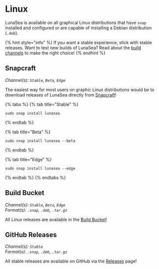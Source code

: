 # Linux

LunaSea is available on all graphical Linux distributions that have `snap` installed and configured or are capable of installing a Debian distribution (`.deb`).

{% hint style="info" %}
If you want a stable experience, stick with stable releases. Want to test new builds of LunaSea? Read about the [build channels](../getting-started/build-channels.md) to make the right choice!
{% endhint %}

## Snapcraft

_Channel(s): `Stable`, `Beta`, `Edge`_

The easiest way for most users on graphic Linux distributions would be to download releases of LunaSea directly from [Snapcraft](https://www.lunasea.app/snapcraft)!

{% tabs %}
{% tab title="Stable" %}
```
sudo snap install lunasea
```
{% endtab %}

{% tab title="Beta" %}
```
sudo snap install lunasea --beta
```
{% endtab %}

{% tab title="Edge" %}
```
sudo snap install lunasea --edge
```
{% endtab %}
{% endtabs %}

## Build Bucket

_Channel(s): `Stable`, `Beta`, `Edge`_\
_Format(s): `.snap`, `.deb`, `.tar.gz`_

All Linux releases are available in the [Build Bucket](https://builds.lunasea.app/#latest/)!

## GitHub Releases

_Channel(s): `Stable`_\
_Format(s): `.snap`, `.deb`, `.tar.gz`_

All stable releases are available on GitHub via the [Releases](https://github.com/JagandeepBrar/LunaSea/releases) page!

